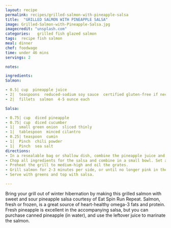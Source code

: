 ```yaml
---
layout: recipe
permalink: recipes/grilled-salmon-with-pineapple-salsa
title:  "GRILLED SALMON WITH PINEAPPLE SALSA"
image: Grilled-Salmon-with-Pineapple-Salsa.jpg
imagecredit: "unsplash.com"
categories:   grilled fish glazed salmon
tags:  recipe fish salmon
meal: dinner
chef: foodwage
time: under 46 mins
servings: 2

notes:

ingredients:
Salmon:

- 0.5| cup  pineapple juice
- 2|  teaspoons  reduced-sodium soy sauce  certified gluten-free if necessary
- 2|  fillets  salmon  4-5 ounce each

Salsa:

- 0.75| cup  diced pineapple
- 0.75| cup  diced cucumber
- 1|  small green onion  sliced thinly
- 1|  tablespoon  minced cilantro
- 0.25| teaspoon  cumin
- 1|  Pinch  chili powder
- 1|  Pinch  sea salt
directions:
- In a resealable bag or shallow dish, combine the pineapple juice and soy sauce. Place the salmon inside and refrigerate for 30-60 mins.
- Chop all ingredients for the salsa and combine in a small bowl. Set aside until ready to serve.
- Preheat the grill to medium-high and oil the grates.
- Grill salmon for 2-3 minutes per side, or until no longer pink in the middle. (Cooking time will depend on the thickness of the fillets).
- Serve with greens and top with salsa.

---
```

Bring your grill out of winter hibernation by making this grilled salmon with sweet and sour pineapple salsa courtesy of Eat Spin Run Repeat. Salmon, fresh or frozen, is a great source of heart-healthy omega-3 fats and protein. Fresh pineapple is excellent in the accompanying salsa, but you can purchase canned pineapple (in water), and use the leftover juice to marinate the salmon.